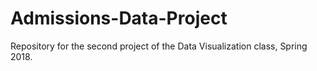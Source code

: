 # Admissions-Data-Project
Repository for the second project of the Data Visualization class, Spring 2018.
